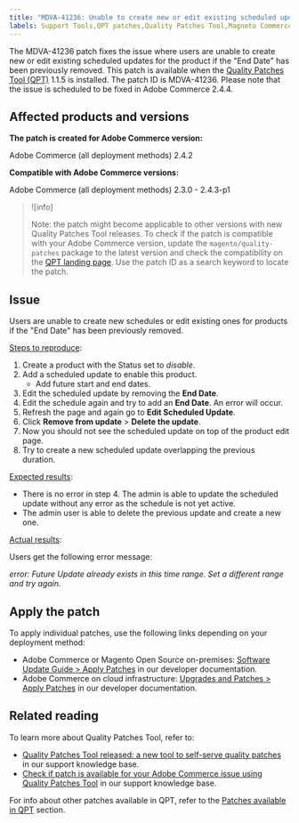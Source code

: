 ```yaml
---
title: "MDVA-41236: Unable to create new or edit existing scheduled updates for product"
labels: Support Tools,QPT patches,Quality Patches Tool,Magneto Commerce Cloud,QPT 1.1.5,Adobe Commerce,cloud infrastructure,on-premises,edit,create schedule,scheduled updates,peoduct,End Date,Start Date,2.3.0,2.3.1,2.3.2,2.3.3,2.3.2-p2,2.3.3-p1,2.3.4,2.3.4-p2,2.3.5,2.3.5-p1,2.3.5-p2,2.3.6,2.3.6-p1,2.3.7,2.3.7-p1,2.3.7-p2,2.4.0,2.4.0-p1,2.4.1,2.4.1-p1,2.4.2,2.4.2-p1,2.4.2-p2,2.4.3,2.4.3-p1
---
```


The MDVA-41236 patch fixes the issue where users are unable to create new or edit existing scheduled updates for the product if the "End Date" has been previously removed. This patch is available when the [Quality Patches Tool (QPT)](https://devdocs.magento.com/guides/v2.4/comp-mgr/patching.html#mqp) 1.1.5 is installed. The patch ID is MDVA-41236. Please note that the issue is scheduled to be fixed in Adobe Commerce 2.4.4.

## Affected products and versions

**The patch is created for Adobe Commerce version:**

Adobe Commerce (all deployment methods) 2.4.2

**Compatible with Adobe Commerce versions:**

Adobe Commerce (all deployment methods) 2.3.0 - 2.4.3-p1

>![info]
>
>Note: the patch might become applicable to other versions with new Quality Patches Tool releases. To check if the patch is compatible with your Adobe Commerce version, update the `magento/quality-patches` package to the latest version and check the compatibility on the [QPT landing page](https://devdocs.magento.com/quality-patches/tool.html#patch-grid). Use the patch ID as a search keyword to locate the patch.

## Issue

Users are unable to create new schedules or edit existing ones for products if the "End Date" has been previously removed.

<ins>Steps to reproduce</ins>:

1. Create a product with the Status set to *disable*.
1. Add a scheduled update to enable this product. 
    * Add future start and end dates.
1. Edit the scheduled update by removing the **End Date**.
1. Edit the schedule again and try to add an **End Date**. An error will occur.
1. Refresh the page and again go to **Edit Scheduled Update**.
1. Click **Remove from update** > **Delete the update**.
1. Now you should not see the scheduled update on top of the product edit page.
1. Try to create a new scheduled update overlapping the previous duration.

<ins>Expected results</ins>:

* There is no error in step 4. The admin is able to update the scheduled update without any error as the schedule is not yet active.
* The admin user is able to delete the previous update and create a new one.

<ins>Actual results</ins>:

Users get the following error message:

*error: Future Update already exists in this time range. Set a different range and try again.*


## Apply the patch

To apply individual patches, use the following links depending on your deployment method:

* Adobe Commerce or Magento Open Source on-premises: [Software Update Guide > Apply Patches](https://devdocs.magento.com/guides/v2.4/comp-mgr/patching/mqp.html) in our developer documentation.
* Adobe Commerce on cloud infrastructure: [Upgrades and Patches > Apply Patches](https://devdocs.magento.com/cloud/project/project-patch.html) in our developer documentation. 

## Related reading

To learn more about Quality Patches Tool, refer to:

* [Quality Patches Tool released: a new tool to self-serve quality patches](https://support.magento.com/hc/en-us/articles/360047139492) in our support knowledge base.
* [Check if patch is available for your Adobe Commerce issue using Quality Patches Tool](https://support.magento.com/hc/en-us/articles/360047125252) in our support knowledge base.

For info about other patches available in QPT, refer to the [Patches available in QPT](https://support.magento.com/hc/en-us/sections/360010506631-Patches-available-in-QPT-tool-) section.
